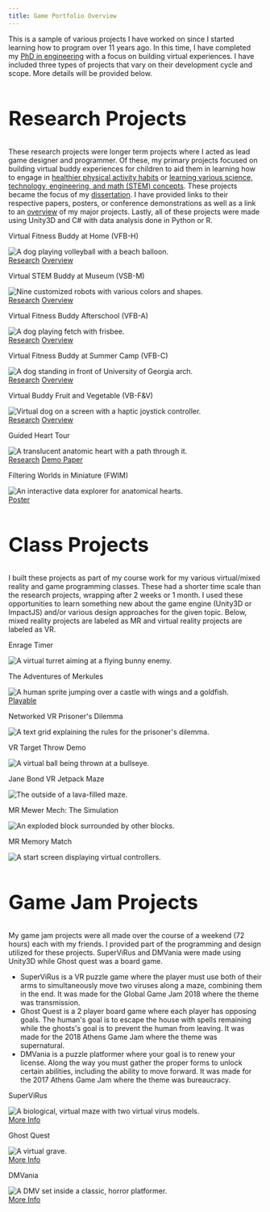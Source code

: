 ```yaml
---
title: Game Portfolio Overview
---
```


<style>
h2 {
  font-size:2.5rem;
}
</style>

This is a sample of various projects I have worked on since I started learning how to program over 11 years ago. In this time, I have completed my [PhD in engineering](https://www.proquest.com/dissertations-theses/design-field-implementation-virtual-buddy-based/docview/2917424271/se-2?accountid=14537) with a focus on building virtual experiences. I have included three types of projects that vary on their development cycle and scope. More details will be provided below.

<!-- <h2 id="research-projects" class="portfolio-header">Research Projects</h2> -->
<span id="research-projects" class="portfolio-header">

## Research Projects

</span>
<p>These research projects were longer term projects where I acted as lead game designer and programmer. Of these, my primary projects focused on building virtual buddy experiences for children to aid them in learning how to engage in <a class="no-bg" href="vb-overview#virtual-fitness-buddy-at-home">healthier physical activity habits</a> or <a class="no-bg" href="vb-overview#virtual-stem-buddy-at-museum">learning various science, technology, engineering, and math (STEM) concepts</a>. These projects became the focus of my <a href="https://www.proquest.com/dissertations-theses/design-field-implementation-virtual-buddy-based/docview/2917424271/se-2?accountid=14537">dissertation</a>. I have provided links to their respective papers, posters, or conference demonstrations as well as a link to an <a class="no-bg" href="vb-overview">overview</a> of my major projects. Lastly, all of these projects were made using Unity3D and C# with data analysis done in Python or R.</p>
<div id="Research_Projects" class="responsive-image-grid"> <!-- Research Projects Grid -->
    <div class="grid-item"> <!-- VFB-H -->
        <!-- TODO: Page link once setup -->
        <!-- TODO: early how to play video??? -->
        <p class="grid-header-txt">Virtual Fitness Buddy at Home (VFB-H)</p> <!-- header element overrides some formatting -->
        <img class="grid-img" 
            src="vfbH_volleyball2_example.png"
            alt="A dog playing volleyball with a beach balloon."
            title="Virtual Fitness Buddy at Home (VFB-H)"
        >
        <div class="link-grid"> <!-- VFB-H Link Grid -->
            <a class="grid-link-item" 
                href="https://www.proquest.com/dissertations-theses/design-field-implementation-virtual-buddy-based/docview/2917424271/se-2?accountid=14537">
                Research</a>
            <a class="grid-link-item" 
                href="vb-overview#virtual-fitness-buddy-at-home">
                Overview</a>
        </div> <!-- End VFB-H Link Grid -->
    </div> <!-- End VFB-H -->
    <div class="grid-item"> <!-- VSB-M -->
        <!-- TODO: lever hero video? -->
        <p class="grid-header-txt">Virtual STEM Buddy at Museum (VSB-M)</p>
        <img class="grid-img" 
            src="vsb_buddies.png"
            alt="Nine customized robots with various colors and shapes."
            title="Virtual STEM Buddy at Museum (VSB-M)"
        >
        <div class="link-grid"> <!-- VSB-M Link Grid -->
            <a class="grid-link-item" 
                href="https://wevr.adalsimeone.me/2019/WEVR2019_Ball.pdf">
                Research</a>
            <a class="grid-link-item" 
                href="vb-overview#virtual-stem-buddy-at-museum">
                Overview</a>
            <!-- <a class="grid-link-item"
                href="vsb"> -->
                <!-- href="vsb.md"> -->
                <!-- More Info</a> --> <!-- TODO: why border?? -->
            <!-- <a class="grid-link-item"
                href="https://wevr.adalsimeone.me/2019/WEVR2019_Ball.pdf">
                Video</a> --> <!-- TODO: -->
        </div> <!-- End VSB-M Link Grid -->
    </div> <!-- End VSB-M -->
    <div class="grid-item"> <!-- VFB-A -->
        <!-- TODO: Page link once setup -->
        <!-- TODO: slingshot testing video -->
        <p class="grid-header-txt">Virtual Fitness Buddy Afterschool (VFB-A)</p>
        <img class="grid-img"
            src="vfbH_frisbee3.png"
            alt="A dog playing fetch with frisbee."
            title="Virtual Fitness Buddy Afterschool (VFB-A)"
        >
        <div class="link-grid"> <!-- VFB-A Link Grid -->
            <a class="grid-link-item" 
                href="https://pmc.ncbi.nlm.nih.gov/articles/PMC9016571/">
                Research</a>
                <a class="grid-link-item" 
                href="vb-overview#virtual-fitness-buddy-afterschool">
                Overview</a>
            <!-- <a class="grid-link-item" 
                href="https://pmc.ncbi.nlm.nih.gov/articles/PMC9016571/">
                Video</a> --> <!-- TODO: -->
        </div> <!-- End VFB-A Link Grid -->
    </div> <!-- End VFB-A -->
    <div class="grid-item"> <!-- VFB-C -->
        <!-- TODO: Page link once setup -->
        <p class="grid-header-txt">Virtual Fitness Buddy at Summer Camp (VFB-C)</p>
        <img class="grid-img"
            src="vfbC_buddy_forGrid.png"
            alt="A dog standing in front of University of Georgia arch."
            title="Virtual Fitness Buddy at Summer Camp (VFB-C)"
        >
        <div class="link-grid"> <!-- VFB-C Link Grid -->
            <a class="grid-link-item" 
                href="https://pmc.ncbi.nlm.nih.gov/articles/PMC6566098/">
                Research</a>
            <a class="grid-link-item" 
                href="vb-overview#virtual-fitness-buddy-summer-camp">
                Overview</a>
        </div> <!-- End VFB-C Link Grid -->
    </div> <!-- End VFB-C -->
    <div class="grid-item"> <!-- VB-F&V -->
        <!-- TODO: Page link once setup -->
        <!-- TODO: have a proof of concept video on youtube -->
        <p class="grid-header-txt">Virtual Buddy Fruit and Vegetable (VB-F&V)</p>
        <img class="grid-img"
            src="vbFV_interface_modified4.png"
            alt="Virtual dog on a screen with a haptic joystick controller."
            title="Virtual Buddy Fruit and Vegetable (VB-F&V)"
        >
        <div class="link-grid"> <!-- VB-F&V Link Grid -->
            <a class="grid-link-item" 
                href="https://www.researchgate.net/profile/Sun-Joo-Grace-Ahn/publication/281627304_Using_Virtual_Pets_to_Increase_Fruit_and_Vegetable_Consumption_in_Children_A_Technology-Assisted_Social_Cognitive_Theory_Approach/links/55f092ca08aef559dc46d679/Using-Virtual-Pets-to-Increase-Fruit-and-Vegetable-Consumption-in-Children-A-Technology-Assisted-Social-Cognitive-Theory-Approach.pdf">
                Research</a>
            <a class="grid-link-item" 
                href="vb-overview#virtual-buddy-fruit-and-vegetable-summer-camp">
                Overview</a>
            <!-- <a class="grid-link-item" 
                href="https://www.researchgate.net/profile/Sun-Joo-Grace-Ahn/publication/281627304_Using_Virtual_Pets_to_Increase_Fruit_and_Vegetable_Consumption_in_Children_A_Technology-Assisted_Social_Cognitive_Theory_Approach/links/55f092ca08aef559dc46d679/Using-Virtual-Pets-to-Increase-Fruit-and-Vegetable-Consumption-in-Children-A-Technology-Assisted-Social-Cognitive-Theory-Approach.pdf">
                Video</a> --> <!-- TODO: name for this, it's a proof of concept, also link -->
        </div> <!-- End VB-F&V Link Grid -->
    </div> <!-- End VB-F&V -->
    <div class="grid-item"> <!-- Heart Tour -->
        <!-- TODO: Page link once setup -->
        <!-- TODO: has video -->
        <p class="grid-header-txt">Guided Heart Tour</p>
        <img class="grid-img"
            src="heart_heartTranslucent-rail2.png"
            alt="A translucent anatomic heart with a path through it."
            title="Guided Heart Tour"
        >
        <div class="link-grid"> <!-- Heart Tour Link Grid -->
            <a class="grid-link-item" 
                href="https://wevr.adalsimeone.me/2016/WEVR2016_Ball.pdf">
                Research</a>
            <a class="grid-link-item" 
                href="https://www.researchgate.net/profile/Kyle-Johnsen-2/publication/304781751_First-Person_VR_Design_for_Cardiac_Anatomy_Education/links/577a74b908ae355e74f06b7e/First-Person-VR-Design-for-Cardiac-Anatomy-Education.pdf">
                Demo Paper</a>
            <!-- <a class="grid-link-item" 
                href="https://wevr.adalsimeone.me/2016/WEVR2016_Ball.pdf">
                Video</a> --> <!-- TODO: -->
        </div> <!-- End Heart Tour Grid -->
    </div> <!-- End Heart Tour -->
    <div class="grid-item"> <!-- fWIM -->
        <!-- TODO: Page link once setup -->
        <!-- TODO: analysis tool -->
        <!-- TODO: has video both online and local in desktop website: 2017 3DUI Data Analytics Cat -->
        <p class="grid-header-txt">Filtering Worlds in Miniature (FWIM)</p>
        <img class="grid-img"
            src="fWIM_singleRed.png"
            alt="An interactive data explorer for anatomical hearts."
            title="Filtering Worlds in Miniature (FWIM)"
        >
        <div class="link-grid"> <!-- fWIM Link Grid -->
            <a class="grid-link-item" 
                href="https://dl.acm.org/doi/abs/10.1145/3131277.3134353">
                Poster</a>
            <!-- <a class="grid-link-item" 
                href="https://dl.acm.org/doi/abs/10.1145/3131277.3134353">
                Video</a> --> <!-- TODO: -->
        </div> <!-- End fWIM Link Grid -->
    </div> <!-- End fWIM -->
</div> <!-- End Research Projects Grid -->

<!-- <h2 id="class-projects" class="portfolio-header">Class Projects</h2> -->
<span id="class-projects" class="portfolio-header">

## Class Projects

</span>
<p>I built these projects as part of my course work for my various virtual/mixed reality and game programming classes. These had a shorter time scale than the research projects, wrapping after 2 weeks or 1 month. I used these opportunities to learn something new about the game engine (Unity3D or ImpactJS) and/or various design approaches for the given topic. Below, mixed reality projects are labeled as MR and virtual reality projects are labeled as VR. <!-- TODO: put art notice (especially for Enrage Timer) --></p>
<div class="responsive-image-grid"> <!-- Class Projects Grid -->
    <div class="grid-item"> <!-- Enrage Timer -->
        <!-- TODO: modify video and link video -->
        <!-- TODO: Spring 2015 Final: Enrage Timer -->
        <p class="grid-header-txt">Enrage Timer</p>
        <img class="grid-img"
            src="enrage_turret2.png"
            alt="A virtual turret aiming at a flying bunny enemy."
            title="Enrage Timer"
        >
        <!-- <div class="link-grid"> Enrage Timer Link Grid TODO:
            <a class="grid-link-item" 
                href="https://pmc.ncbi.nlm.nih.gov/articles/PMC6566098/">
                Video</a>
        </div> --> <!-- Enrage Timer Link Grid -->
    </div> <!-- End Enrage Timer -->
    <div class="grid-item"> <!-- Merkules -->
        <!-- TODO: link github playable demo here -->
        <!-- TODO: make video? -->
        <!-- TODO: Spring 2015 Project 4: The Adventures of Merkules -->
        <p class="grid-header-txt">The Adventures of Merkules</p>
        <img class="grid-img"
            src="merkules_start.png"
            alt="A human sprite jumping over a castle with wings and a goldfish."
            title="The Adventures of Merkules"
        >
        <div class="link-grid"> <!-- Merkules Link Grid -->
            <a class="grid-link-item" 
                href="https://faruhcon.github.io/Project2b/">
                Playable</a> <!-- TODO: Demo</a> -->
        </div> <!-- Merkules Link Grid -->
    </div> <!-- End Merkules -->
    <div class="grid-item"> <!-- Prisoner's Dilemma -->
        <!-- TODO: Keep? -->
        <!-- TODO: modify video and link video -->
        <!-- TODO: Fall 2016 VR Project 2: Prisoner's Dilemma -->
        <p class="grid-header-txt">Networked VR Prisoner's Dilemma</p>
        <img class="grid-img"
            src="prisonersDilemma_outcomeChart.png"
            alt="A text grid explaining the rules for the prisoner's dilemma."
            title="Networked VR Prisoner's Dilemma"
        >
        <!-- <div class="link-grid"> Prisoner's Dilemma Link Grid TODO:
            <a class="grid-link-item" 
                href="https://faruhcon.github.io/Project2b/">
                Video</a>
        </div> --> <!-- Prisoner's Dilemma Link Grid -->
    </div> <!-- End Prisoner's Dilemma -->
    <div class="grid-item"> <!-- VR Target Throw Demo -->
        <!-- TODO: Keep? -->
        <!-- TODO: modify video and link video -->
        <!-- TODO: Fall 2016 VR Project 1: Target Demo -->
        <p class="grid-header-txt">VR Target Throw Demo</p>
        <img class="grid-img"
            src="target_throw.png"
            alt="A virtual ball being thrown at a bullseye."
            title="VR Target Throw Demo"
        >
        <!-- <div class="link-grid"> VR Target Throw Link Grid TODO: 
            <a class="grid-link-item" 
                href="https://faruhcon.github.io/Project2b/">
                Video</a>
        </div> --> <!-- VR Target Throw Demo Link Grid -->
    </div> <!-- End VR Target Throw Demo -->
    <div class="grid-item"> <!-- Jetpack Maze -->
        <!-- TODO: pick and modify video and link video -->
        <!-- TODO: see pc pictures folder for alternatives -->
        <!-- TODO: Spring 2014 VR Final: Jane Bond Jetpack Maze -->
        <p class="grid-header-txt">Jane Bond VR Jetpack Maze</p>
        <img class="grid-img"
            src="janeBond_outside.png"
            alt="The outside of a lava-filled maze."
            title="Jane Bond Jetpack Maze"
        >
        <!-- <div class="link-grid"> Jetpack Maze Link Grid TODO:
            <a class="grid-link-item" 
                href="https://faruhcon.github.io/Project2b/">
                Video</a>
        </div> --> <!-- Jetpack Maze Link Grid -->
    </div> <!-- End Jetpack Maze -->
    <div class="grid-item"> <!-- MM: The Simulation -->
        <!-- TODO: modify video and link video -->
        <!-- TODO: where project repo? -->
        <!-- TODO: Spring 2014 VR Project 4: Mewer Mech-->
        <p class="grid-header-txt">MR Mewer Mech: The Simulation</p>
        <img class="grid-img"
            src="mech_mixedReality_explode4b.png"
            alt="An exploded block surrounded by other blocks."
            title="Mewer Mech: The Simulation"
        >
        <!-- <div class="link-grid"> MM: The Simulation Link Grid TODO:
            <a class="grid-link-item" 
                href="https://faruhcon.github.io/Project2b/">
                Video</a>
        </div> --> <!-- MM: The Simulation Link Grid -->
    </div> <!-- End MM: The Simulation -->
    <div class="grid-item"> <!-- MR Memory Match -->
        <!-- TODO: modify video and link video -->
        <!-- TODO: where project repo? -->
        <!-- TODO: Spring 2014 VR Project 3: Memory Match -->
        <p class="grid-header-txt">MR Memory Match</p>
        <img class="grid-img"
            src="memMatch_mixedReality_start.png"
            alt="A start screen displaying virtual controllers."
            title="MR Memory Match"
        >
        <!-- <div class="link-grid"> MR Memory Match Link Grid TODO:
            <a class="grid-link-item" 
                href="https://faruhcon.github.io/Project2b/">
                Video</a>
        </div> --><!-- MR Memory Match Link Grid -->
    </div> <!-- End MR Memory Match -->
</div> <!-- End Class Projects Grid -->

<!-- <h2 id="game-jam-projects" class="portfolio-header">Game Jam Projects</h2> -->
<span id="game-jam-projects" class="portfolio-header">

## Game Jam Projects

</span>
<p>My game jam projects were all made over the course of a weekend (72 hours) each with my friends. I provided part of the programming and design utilized for these projects. SuperViRus and DMVania were made using Unity3D while Ghost quest was a board game.</p>
<ul>
    <li>SuperViRus is a VR puzzle game where the player must use both of their arms to simultaneously move two viruses along a maze, combining them in the end. It was made for the Global Game Jam 2018 where the theme was transmission.</li>
    <li>Ghost Quest is a 2 player board game where each player has opposing goals. The human's goal is to escape the house with spells remaining while the ghosts's goal is to prevent the human from leaving. It was made for the 2018 Athens Game Jam where the theme was supernatural.</li>
    <li>DMVania is a puzzle platformer where your goal is to renew your license. Along the way you must gather the proper forms to unlock certain abilities, including the ability to move forward. It was made for the 2017 Athens Game Jam where the theme was bureaucracy.</li>
</ul>
<div class="responsive-image-grid"> <!-- Game Jam Projects Grid -->
    <div class="grid-item"> <!-- SuperViRus -->
        <!-- TODO: upload video? found some on pc in web desktop folder -->
        <!-- TODO: link video -->
        <p class="grid-header-txt">SuperViRus</p> <!-- 2018 Global Game Jam: SuperViRus -->
        <img class="grid-img"
            src="supervrus_lev2-trim.png"
            alt="A biological, virtual maze with two virtual virus models."
            title="SuperViRus"
        >
        <div class="link-grid"> <!-- SuperViRus Link Grid -->
            <a class="grid-link-item" 
                href="https://v3.globalgamejam.org/2018/games/supervirus">
                <!-- Global Game Jam</a> -->
                More Info</a> <!-- TODO: or Product or something else? -->
        </div> <!-- SuperViRus Link Grid -->
    </div> <!-- End SuperViRus -->
    <div class="grid-item"> <!-- Ghost Quest -->
        <!-- TODO: keep? -->
        <p class="grid-header-txt">Ghost Quest</p> <!-- 2018 Athens Game Jam: Ghost Quest -->
        <img class="grid-img"
            src="ghost_boardGame.png"
            alt="A virtual grave."
            title="Ghost Quest"
        >
        <div class="link-grid"> <!-- Ghost Quest Link Grid -->
            <a class="grid-link-item" 
                href="https://gamedevbrook.itch.io/ghost-quest">
                <!-- itch.io</a> -->
                More Info</a> <!-- TODO: or Product or something else? -->
        </div> <!-- Ghost Quest Link Grid -->
    </div> <!-- End Ghost Quest -->
    <div class="grid-item"> <!-- DMVania -->
        <!-- TODO: make video? or find one -->
        <p class="grid-header-txt">DMVania</p> <!-- 2017 Athens Game Jam: DMVania -->
        <img class="grid-img"
            src="dmvania_scream.png"
            alt="A DMV set inside a classic, horror platformer."
            title="DMVania"
        >
        <div class="link-grid"> <!-- DMVania Link Grid -->
            <a class="grid-link-item" 
                href="https://gamedevbrook.itch.io/dmvania">
                <!-- itch.io</a> -->
                More Info</a> <!-- TODO: or Product or something else? -->
        </div> <!-- DMVania Link Grid -->
    </div> <!-- End DMVania -->
</div> <!-- End Game Jam Projects Grid -->

<!-- TODO: add this website down here as maybe an other tab?
TODO: also update skills and things to reflect this -->

<!-- TODO: put below in css and update:
.link-list {
  display: flex; /* Arrange list items in a single line */
  justify-content: center; /* Center-align the list */
  gap: 8px; /* Add space between links */
  list-style: none; /* Remove default bullets */
  padding: 0; /* Remove default padding */
  margin-top: 8px; /* Add some space above the list */
}

.link-list li {
  display: inline-flex; /* Ensure links adjust to content width */
}

.link-list a {
  display: inline-block; /* Allow padding and width adjustments */
  padding: 8px 12px; /* Add padding around the text */
  background-color: #f0f0f0; /* Background for the link */
  border: 1px solid #ddd; /* Border for the link */
  border-radius: 4px; /* Rounded corners for the link */
  text-decoration: none; /* Remove underline from the link */
  color: #333; /* Text color */
  transition: background-color 0.3s ease; /* Smooth hover effect */
}

.link-list a:hover {
  background-color: #e0e0e0; /* Change background on hover */
  color: #000; /* Change text color on hover */
}
-->